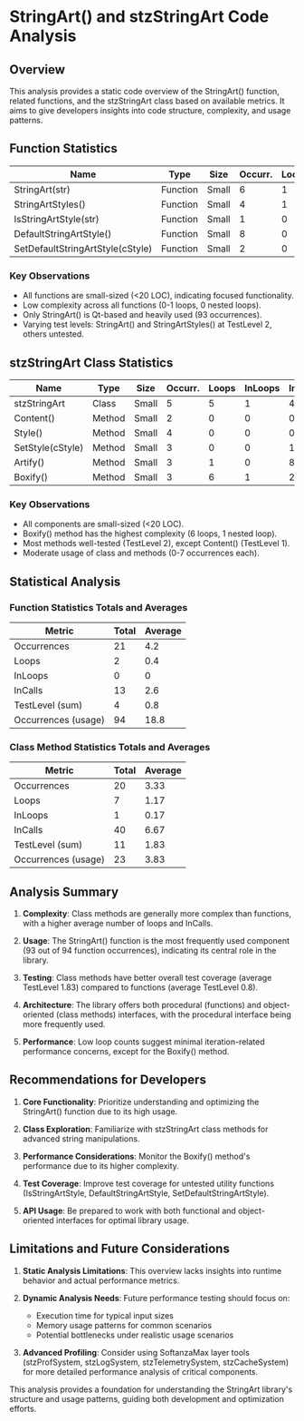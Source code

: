 # StringArt() and stzStringArt Code Analysis

## Overview

This analysis provides a static code overview of the StringArt() function, related functions, and the stzStringArt class based on available metrics. It aims to give developers insights into code structure, complexity, and usage patterns.

## Function Statistics

| Name | Type | Size | Occurr. | Loops | InLoops | InCalls | QtBased | TestLevel | Occurr. |
|------|------|------|---------|-------|---------|---------|---------|-----------|---------|
| StringArt(str) | Function | Small | 6 | 1 | 0 | 4 | YES | 2 | 93 |
| StringArtStyles() | Function | Small | 4 | 1 | 0 | 2 | NO | 2 | 1 |
| IsStringArtStyle(str) | Function | Small | 1 | 0 | 0 | 2 | NO | 0 | 0 |
| DefaultStringArtStyle() | Function | Small | 8 | 0 | 0 | 0 | NO | 0 | 0 |
| SetDefaultStringArtStyle(cStyle) | Function | Small | 2 | 0 | 0 | 5 | NO | 0 | 0 |

### Key Observations
- All functions are small-sized (<20 LOC), indicating focused functionality.
- Low complexity across all functions (0-1 loops, 0 nested loops).
- Only StringArt() is Qt-based and heavily used (93 occurrences).
- Varying test levels: StringArt() and StringArtStyles() at TestLevel 2, others untested.

## stzStringArt Class Statistics

| Name | Type | Size | Occurr. | Loops | InLoops | InCalls | QtBased | TestLevel | Occurr. |
|------|------|------|---------|-------|---------|---------|---------|-----------|---------|
| stzStringArt | Class | Small | 5 | 5 | 1 | 42 | YES | 2 | 7 |
| Content() | Method | Small| 2 | 0 | 0 | 0 | NO | 1 | 0 |
| Style() | Method | Small | 4 | 0 | 0 | 0 | NO | 2 | 6 |
| SetStyle(cStyle) | Method | Small | 3 | 0 | 0 | 10 | NO | 2 | 4 |
| Artify() | Method | Small | 3 | 1 | 0 | 8 | NO | 2 | 2 |
| Boxify() | Method | Small | 3 | 6 | 1 | 22 | NO | 2 | 4 |

### Key Observations
- All components are small-sized (<20 LOC).
- Boxify() method has the highest complexity (6 loops, 1 nested loop).
- Most methods well-tested (TestLevel 2), except Content() (TestLevel 1).
- Moderate usage of class and methods (0-7 occurrences each).

## Statistical Analysis

### Function Statistics Totals and Averages

| Metric | Total | Average |
|--------|-------|---------|
| Occurrences | 21 | 4.2 |
| Loops | 2 | 0.4 |
| InLoops | 0 | 0 |
| InCalls | 13 | 2.6 |
| TestLevel (sum) | 4 | 0.8 |
| Occurrences (usage) | 94 | 18.8 |

### Class Method Statistics Totals and Averages

| Metric | Total | Average |
|--------|-------|---------|
| Occurrences | 20 | 3.33 |
| Loops | 7 | 1.17 |
| InLoops | 1 | 0.17 |
| InCalls | 40 | 6.67 |
| TestLevel (sum) | 11 | 1.83 |
| Occurrences (usage) | 23 | 3.83 |

## Analysis Summary

1. **Complexity**: Class methods are generally more complex than functions, with a higher average number of loops and InCalls.

2. **Usage**: The StringArt() function is the most frequently used component (93 out of 94 function occurrences), indicating its central role in the library.

3. **Testing**: Class methods have better overall test coverage (average TestLevel 1.83) compared to functions (average TestLevel 0.8).

4. **Architecture**: The library offers both procedural (functions) and object-oriented (class methods) interfaces, with the procedural interface being more frequently used.

5. **Performance**: Low loop counts suggest minimal iteration-related performance concerns, except for the Boxify() method.

## Recommendations for Developers

1. **Core Functionality**: Prioritize understanding and optimizing the StringArt() function due to its high usage.

2. **Class Exploration**: Familiarize with stzStringArt class methods for advanced string manipulations.

3. **Performance Considerations**: Monitor the Boxify() method's performance due to its higher complexity.

4. **Test Coverage**: Improve test coverage for untested utility functions (IsStringArtStyle, DefaultStringArtStyle, SetDefaultStringArtStyle).

5. **API Usage**: Be prepared to work with both functional and object-oriented interfaces for optimal library usage.

## Limitations and Future Considerations

1. **Static Analysis Limitations**: This overview lacks insights into runtime behavior and actual performance metrics.

2. **Dynamic Analysis Needs**: Future performance testing should focus on:
   - Execution time for typical input sizes
   - Memory usage patterns for common scenarios
   - Potential bottlenecks under realistic usage scenarios

3. **Advanced Profiling**: Consider using SoftanzaMax layer tools (stzProfSystem, stzLogSystem, stzTelemetrySystem, stzCacheSystem) for more detailed performance analysis of critical components.

This analysis provides a foundation for understanding the StringArt library's structure and usage patterns, guiding both development and optimization efforts.
